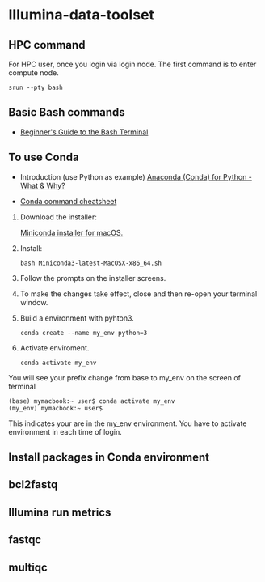# Illumina-data-toolset
## HPC command
For HPC user, once you login via login node. The first command is to enter compute node. 

`srun --pty bash`

## Basic Bash commands

- [Beginner's Guide to the Bash Terminal](https://www.youtube.com/watch?v=oxuRxtrO2Ag)

## To use Conda

- Introduction (use Python as example) [Anaconda (Conda) for Python - What & Why?](https://www.youtube.com/watch?v=23aQdrS58e0)

- [Conda command cheatsheet](https://docs.conda.io/projects/conda/en/latest/user-guide/cheatsheet.html)

1. Download the installer:

    [Miniconda installer for macOS.](https://docs.conda.io/en/latest/miniconda.html)
2. Install:

    `bash Miniconda3-latest-MacOSX-x86_64.sh`
    
3. Follow the prompts on the installer screens.
4. To make the changes take effect, close and then re-open your terminal window.
5. Build a environment with pyhton3.

    `conda create --name my_env python=3`

6. Activate enviroment.

    `conda activate my_env`
    
You will see your prefix change from base to my_env on the screen of terminal

```
(base) mymacbook:~ user$ conda activate my_env
(my_env) mymacbook:~ user$ 
```
This indicates your are in the my_env environment. You have to activate environment in each time of login.

## Install packages in Conda environment
## bcl2fastq
## Illumina run metrics
## fastqc
## multiqc